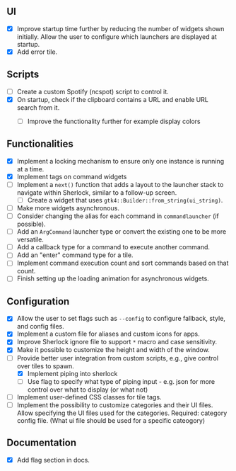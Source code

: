 ## UI
- [x] Improve startup time further by reducing the number of widgets shown initially. Allow the user to configure which launchers are displayed at startup.
- [x] Add error tile.

## Scripts
- [ ] Create a custom Spotify (ncspot) script to control it.
- [x] On startup, check if the clipboard contains a URL and enable URL search from it.
    - [ ] Improve the functionality further for example display colors


## Functionalities
- [x] Implement a locking mechanism to ensure only one instance is running at a time.
- [x] Implement tags on command widgets 
- [ ] Implement a `next()` function that adds a layout to the launcher stack to navigate within Sherlock, similar to a follow-up screen.
    - [ ] Create a widget that uses `gtk4::Builder::from_string(ui_string)`.
- [ ] Make more widgets asynchronous.
- [ ] Consider changing the alias for each command in `commandlauncher` (if possible).
- [ ] Add an `ArgCommand` launcher type or convert the existing one to be more versatile.
- [ ] Add a callback type for a command to execute another command.
- [ ] Add an "enter" command type for a tile.
- [ ] Implement command execution count and sort commands based on that count.
- [ ] Finish setting up the loading animation for asynchronous widgets.

## Configuration
- [x] Allow the user to set flags such as `--config` to configure fallback, style, and config files.
- [x] Implement a custom file for aliases and custom icons for apps.
- [x] Improve Sherlock ignore file to support `*` macro and case sensitivity.
- [x] Make it possible to customize the height and width of the window.
- [ ] Provide better user integration from custom scripts, e.g., give control over tiles to spawn.
    - [x] Implement piping into sherlock
    - [ ] Use flag to specify what type of piping input - e.g. json for more control over what to display (or what not)
- [ ] Implement user-defined CSS classes for tile tags.
- [ ] Implement the possibility to customize categories and their UI files. Allow specifying the UI files used for the categories. Required: category config file. (What ui file should be used for a specific cateogory)

## Documentation
- [x] Add flag section in docs.


